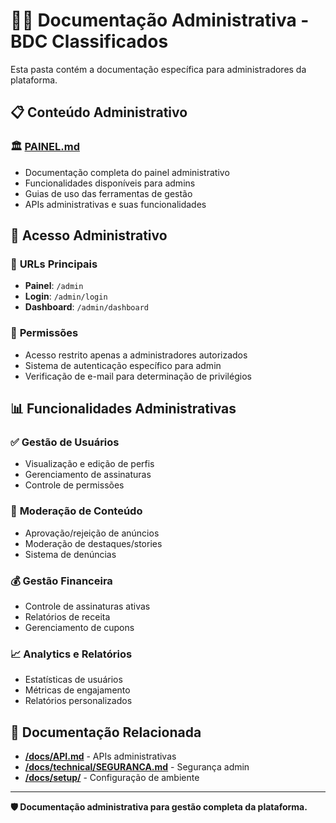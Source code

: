 # 👨‍💼 Documentação Administrativa - BDC Classificados

Esta pasta contém a documentação específica para administradores da plataforma.

## 📋 Conteúdo Administrativo

### 🏛️ [PAINEL.md](PAINEL.md)
- Documentação completa do painel administrativo
- Funcionalidades disponíveis para admins
- Guias de uso das ferramentas de gestão
- APIs administrativas e suas funcionalidades

## 🎯 Acesso Administrativo

### 🔑 **URLs Principais**
- **Painel**: `/admin`
- **Login**: `/admin/login`
- **Dashboard**: `/admin/dashboard`

### 👥 **Permissões**
- Acesso restrito apenas a administradores autorizados
- Sistema de autenticação específico para admin
- Verificação de e-mail para determinação de privilégios

## 📊 Funcionalidades Administrativas

### ✅ **Gestão de Usuários**
- Visualização e edição de perfis
- Gerenciamento de assinaturas
- Controle de permissões

### 📢 **Moderação de Conteúdo**
- Aprovação/rejeição de anúncios
- Moderação de destaques/stories
- Sistema de denúncias

### 💰 **Gestão Financeira**
- Controle de assinaturas ativas
- Relatórios de receita
- Gerenciamento de cupons

### 📈 **Analytics e Relatórios**
- Estatísticas de usuários
- Métricas de engajamento
- Relatórios personalizados

## 🔗 Documentação Relacionada

- **[/docs/API.md](../API.md)** - APIs administrativas
- **[/docs/technical/SEGURANCA.md](../technical/SEGURANCA.md)** - Segurança admin
- **[/docs/setup/](../setup/)** - Configuração de ambiente

---

**🛡️ Documentação administrativa para gestão completa da plataforma.**